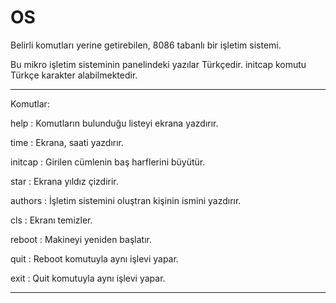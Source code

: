 # OS
Belirli komutları yerine getirebilen, 8086 tabanlı bir işletim sistemi.

Bu mikro işletim sisteminin panelindeki yazılar Türkçedir.
initcap komutu Türkçe karakter alabilmektedir.

----------------------------------------------------------------------
Komutlar:

  help      : Komutların bulunduğu listeyi ekrana yazdırır.
  
  time      : Ekrana, saati yazdırır.
  
  initcap   : Girilen cümlenin baş harflerini büyütür.
  
  star      : Ekrana yıldız çizdirir.
  
  authors   : İşletim sistemini oluştran kişinin ismini yazdırır.

  
  cls       : Ekranı temizler.
  
  reboot    : Makineyi yeniden başlatır.    
  
  quit      : Reboot komutuyla aynı işlevi yapar.
  
  exit      : Quit komutuyla aynı işlevi yapar.

----------------------------------------------------------------------
